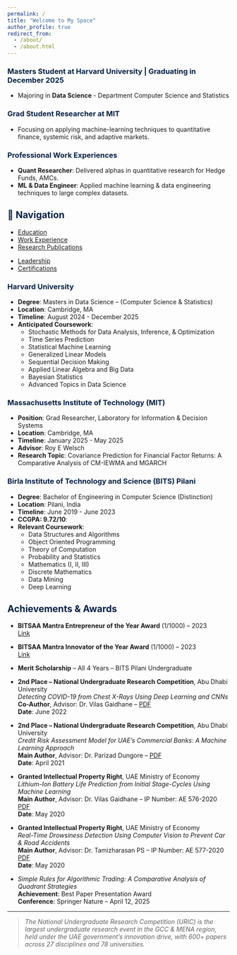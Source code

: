 ```yaml
---
permalink: /
title: "Welcome to My Space"
author_profile: true
redirect_from: 
  - /about/
  - /about.html
---
```


### <span style="color: #062144;">Masters Student at Harvard University | Graduating in December 2025</span>
- Majoring in **Data Science** - Department Computer Science and Statistics  

### <span style="color: #062144;">Grad Student Researcher at MIT</span>
- Focusing on applying machine-learning techniques to quantitative finance, systemic risk, and adaptive markets.

### <span style="color: #062144;">Professional Work Experiences</span>
- **Quant Researcher**: Delivered alphas in quantitative research for Hedge Funds, AMCs.
- **ML & Data Engineer**: Applied machine learning & data engineering techniques to large complex datasets.

## <span style="color: #062144;">🧭 Navigation</span>

- [Education](#education)
- [Work Experience](https://aditya-saxena-7.github.io/work/)
- [Research Publications](https://aditya-saxena-7.github.io/research/)
<!-- - 🔨 [Projects](https://aditya-saxena-7.github.io/projects/) -->
<!-- - 📄 [Resume](https://aditya-saxena-7.github.io/files/resume/AdityaSaxena_Resume.pdf) -->
- [Leadership](https://aditya-saxena-7.github.io/leadership/)
- [Certifications](https://aditya-saxena-7.github.io/certifications/)


### <span style="color: #062144;">Harvard University</span>
- **Degree**: Masters in Data Science – (Computer Science & Statistics)
- **Location**: Cambridge, MA
- **Timeline**: August 2024 - December 2025
- **Anticipated Coursework**:
  - Stochastic Methods for Data Analysis, Inference, & Optimization
  - Time Series Prediction
  - Statistical Machine Learning
  - Generalized Linear Models
  - Sequential Decision Making
  - Applied Linear Algebra and Big Data
  - Bayesian Statistics
  - Advanced Topics in Data Science

### <span style="color: #062144;">Massachusetts Institute of Technology (MIT)</span>
- **Position**: Grad Researcher, Laboratory for Information & Decision Systems
- **Location**: Cambridge, MA
- **Timeline**: January 2025 - May 2025
- **Advisor**: Roy E Welsch
- **Research Topic**: Covariance Prediction for Financial Factor Returns: A Comparative Analysis of CM-IEWMA and MGARCH

### <span style="color: #062144;">Birla Institute of Technology and Science (BITS) Pilani</span>
- **Degree**: Bachelor of Engineering in Computer Science (Distinction)
- **Location**: Pilani, India
- **Timeline**: June 2019 - June 2023
- **CCGPA: 9.72/10**:
- **Relevant Coursework**:
  - Data Structures and Algorithms
  - Object Oriented Programming
  - Theory of Computation
  - Probability and Statistics
  - Mathematics (I, II, III)
  - Discrete Mathematics
  - Data Mining
  - Deep Learning

## <span style="color: #062144;">Achievements & Awards</span>

- **BITSAA Mantra Entrepreneur of the Year Award** (1/1000) – 2023  
  [Link](https://www.bitsaa.org/page/mantra-awards)

- **BITSAA Mantra Innovator of the Year Award** (1/1000) – 2023  
  [Link](https://www.bitsaa.org/page/mantra-awards)

- **Merit Scholarship** – All 4 Years – BITS Pilani Undergraduate

- **2nd Place – National Undergraduate Research Competition**, Abu Dhabi University  
  *Detecting COVID-19 from Chest X-Rays Using Deep Learning and CNNs*  
  **Co-Author**, Advisor: Dr. Vilas Gaidhane – [PDF](https://arxiv.org/abs/2201.09952)  
  **Date**: June 2022

- **2nd Place – National Undergraduate Research Competition**, Abu Dhabi University  
  *Credit Risk Assessment Model for UAE’s Commercial Banks: A Machine Learning Approach*  
  **Main Author**, Advisor: Dr. Parizad Dungore – [PDF](https://arxiv.org/abs/2407.12044)  
  **Date**: April 2021

- **Granted Intellectual Property Right**, UAE Ministry of Economy  
  *Lithium-Ion Battery Life Prediction from Initial Stage-Cycles Using Machine Learning*  
  **Main Author**, Advisor: Dr. Vilas Gaidhane – IP Number: AE 576-2020  
  [PDF](https://aditya-saxena-7.github.io/files/Research/IP-576-2020.pdf)  
  **Date**: May 2020

- **Granted Intellectual Property Right**, UAE Ministry of Economy  
  *Real-Time Drowsiness Detection Using Computer Vision to Prevent Car & Road Accidents*  
  **Main Author**, Advisor: Dr. Tamizharasan PS – IP Number: AE 577-2020  
  [PDF](https://aditya-saxena-7.github.io/files/Research/Real-Time%20Drowsiness%20Detection%20Using%20Computer%20Vision%20and%20Raspberry%20Pi%20to%20Prevent%20Car%20%26%20Road%20Accidents%20.pdf)  
  **Date**: May 2020

- *Simple Rules for Algorithmic Trading: A Comparative Analysis of Quadrant Strategies*  
  **Achievement**: Best Paper Presentation Award  
  **Conference**: Springer Nature – April 12, 2025

---

> _The National Undergraduate Research Competition (URIC) is the largest undergraduate research event in the GCC & MENA region, held under the UAE government’s innovation drive, with 600+ papers across 27 disciplines and 78 universities._  
